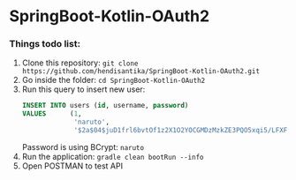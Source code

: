 # SpringBoot-Kotlin-OAuth2
### Things todo list:
1. Clone this repository: `git clone https://github.com/hendisantika/SpringBoot-Kotlin-OAuth2.git`
2. Go inside the folder: `cd SpringBoot-Kotlin-OAuth2`
3. Run this query to insert new user:
    ```sql
    INSERT INTO users (id, username, password)
    VALUES      (1, 
                 'naruto', 
                 '$2a$04$juD1frl6bvtOf1z2X1O2YOCGMDzMzkZE3PQO5xqi5/LFXFGJ5FAii');
    ``` 
   Password is using BCrypt: `naruto`
4. Run the application: `gradle clean bootRun --info`
5. Open POSTMAN to test API
